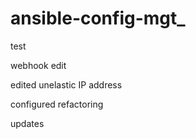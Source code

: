 # ansible-config-mgt_

test

webhook edit

edited unelastic IP address

configured refactoring

updates
